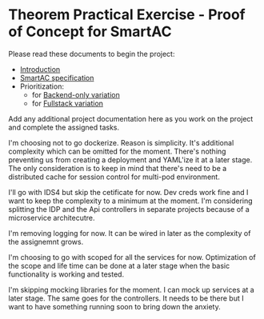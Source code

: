 # Theorem Practical Exercise - Proof of Concept for SmartAC

Please read these documents to begin the project:

* [Introduction](docs/project/smartac-intro.md)
* [SmartAC specification](docs/project/smartac-spec.md)
* Prioritization:
  * for [Backend-only variation](docs/project/smartac-priorities-backend-only.md)
  * for [Fullstack variation](docs/project/smartac-priorities-fullstack.md)

Add any additional project documentation here as you work on the project and complete the assigned tasks.

I'm choosing not to go dockerize. Reason is simplicity. It's additional complexity which can be omitted for the moment. There's nothing preventing us from creating a deployment and YAML'ize it at a later stage. The only consideration is to keep in mind that there's need to be a distributed cache for session control for multi-pod environment.

I'll go with IDS4 but skip the cetificate for now. Dev creds work fine and I want to keep the complexity to a minimum at the moment. I'm considering splitting the IDP and the Api controllers in separate projects because of a microservice architecutre.

I'm removing logging for now. It can be wired in later as the complexity of the assignemnt grows.

I'm choosing to go with scoped for all the services for now. Optimization of the scope and life time can be done at a later stage when the basic functionality is working and tested.

I'm skipping mocking libraries for the moment. I can mock up services at a later stage. The same goes for the controllers. It needs to be there but I want to have something running soon to bring down the anxiety. 







